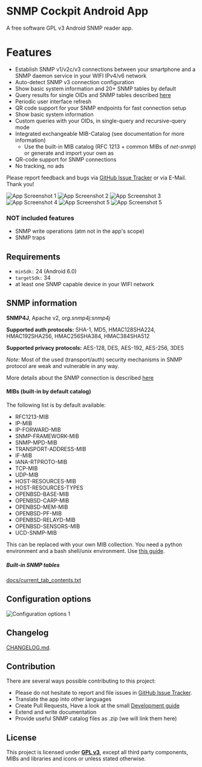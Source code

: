 # SNMP Cockpit Android App

A free software GPL v3 Android SNMP reader app.

# Features

- Establish SNMP v1/v2c/v3 connections between your smartphone and a SNMP daemon service in your WIFI IPv4/v6 network
- Auto-detect SNMP v3 connection configuration
- Show basic system information and 20+ SNMP tables by default
- Query results for single OIDs and SNMP tables described [here](./docs/MIB_catalog_guide.md)
- Periodic user interface refresh
- QR code support for your SNMP endpoints for fast connection setup
- Show basic system information
- Custom queries with your OIDs, in single-query and recursive-query mode
- Integrated exchangeable MIB-Catalog (see documentation for more information)
  - Use the built-in MIB catalog (RFC 1213 + common MIBs of *net-snmp*) or generate and import your own as
- QR-code support for SNMP connections
- No tracking, no ads

Please report feedback and bugs via [GitHub Issue Tracker](https://github.com/emschu/snmp-cockpit/issues) or via E-Mail.
Thank you!

![App Screenshot 1](./docs/images/Screenshot_catalog.png)
![App Screenshot 2](./docs/images/Screenshot_connection_login.png)
![App Screenshot 3](./docs/images/Screenshot_custom_queries.png)
![App Screenshot 4](./docs/images/Screenshot_sidebar.png)
![App Screenshot 5](./docs/images/Screenshot_home.png)
![App Screenshot 5](./docs/images/Screenshot_mib_catalog.png)

### NOT included features

- SNMP write operations (atm not in the app's scope)
- SNMP traps

## Requirements

* `minSdk:` 24 (Android 6.0)
* `targetSdk:` 34
* at least one SNMP capable device in your WIFI network

## SNMP information

**SNMP4J**, Apache v2, *org.snmp4j:snmp4j*

**Supported auth protocols:** SHA-1, MD5, HMAC128SHA224, HMAC192SHA256, HMAC256SHA384, HMAC384SHA512

**Supported privacy protocols:** AES-128, DES, AES-192, AES-256, 3DES

*Note:* Most of the used (transport/auth) security mechanisms in SNMP protocol are weak and vulnerable in any way.

More details about the SNMP connection is described [here](./docs/SNMP_connection_guide.md)

#### MIBs (built-in by default catalog)

The following list is by default available:

- RFC1213-MIB
- IP-MIB
- IP-FORWARD-MIB
- SNMP-FRAMEWORK-MIB
- SNMP-MPD-MIB
- TRANSPORT-ADDRESS-MIB
- IF-MIB
- IANA-RTPROTO-MIB
- TCP-MIB
- UDP-MIB
- HOST-RESOURCES-MIB
- HOST-RESOURCES-TYPES
- OPENBSD-BASE-MIB
- OPENBSD-CARP-MIB
- OPENBSD-MEM-MIB
- OPENBSD-PF-MIB
- OPENBSD-RELAYD-MIB
- OPENBSD-SENSORS-MIB
- UCD-SNMP-MIB

This can be replaced with your own MIB collection. You need a python environment and a bash shell/unix environment.
Use [this guide](./docs/MIB_catalog_guide.md).

##### Built-in SNMP tables

[docs/current_tab_contents.txt](./docs/current_tab_contents.txt)

## Configuration options

![Configuration options 1](./docs/images/Screenshot_settings1.png)

## Changelog

[CHANGELOG.md](CHANGELOG.md).

## Contribution

There are several ways possible contributing to this project:

- Please do not hesitate to report and file issues
  in [GitHub Issue Tracker](https://github.com/emschu/snmp-cockpit/issues).
- Translate the app into other languages
- Create Pull Requests, Have a look at the small [Development guide](./docs/Development_guide.md)
- Extend and write documentation
- Provide useful SNMP catalog files as .zip (we will link them here)

## License

This project is licensed under [**GPL v3**](./LICENSE), except all third party components, MIBs and libraries and icons
or unless stated otherwise.
